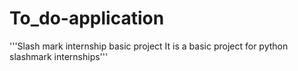 # To_do-application
'''Slash mark internship basic project
It is a basic project for python slashmark internships'''
